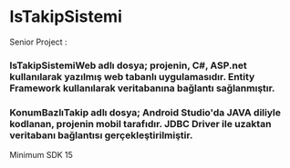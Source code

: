 # IsTakipSistemi
Senior Project :
### IsTakipSistemiWeb adlı dosya; projenin, C#, ASP.net kullanılarak yazılmış web tabanlı uygulamasıdır. Entity Framework kullanılarak veritabanına bağlantı sağlanmıştır.
### KonumBazlıTakip adlı dosya; Android Studio'da JAVA diliyle kodlanan, projenin mobil tarafıdır. JDBC Driver ile uzaktan veritabanı bağlantısı gerçekleştirilmiştir.
Minimum SDK 15
